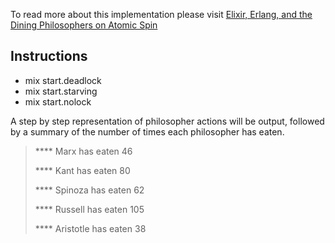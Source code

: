 To read more about this implementation please visit [Elixir, Erlang, and the Dining Philosophers on Atomic Spin](http://spin.atomicobject.com/2012/10/31/elixir-erlang-and-the-dining-philosophers/)


Instructions
----------------------
- mix start.deadlock
- mix start.starving
- mix start.nolock

A step by step representation of philosopher actions will be output, followed by a summary of the number of times 
each philosopher has eaten.

>**** Marx has eaten 46
>
>**** Kant has eaten 80
>
>**** Spinoza has eaten 62
>
>**** Russell has eaten 105
>
>**** Aristotle has eaten 38
